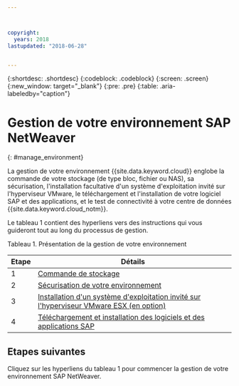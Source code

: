 ```yaml
---



copyright:
  years: 2018
lastupdated: "2018-06-28"


---
```


{:shortdesc: .shortdesc}
{:codeblock: .codeblock}
{:screen: .screen}
{:new_window: target="_blank"}
{:pre: .pre}
{:table: .aria-labeledby="caption"}

# Gestion de votre environnement SAP NetWeaver
{: #manage_environment}

La gestion de votre environnement {{site.data.keyword.cloud}} englobe la commande de votre stockage (de type bloc, fichier ou NAS), sa sécurisation, l'installation facultative d'un système d'exploitation invité sur l'hyperviseur VMware, le téléchargement et l'installation de votre logiciel SAP et des applications, et le test de connectivité à votre centre de données {{site.data.keyword.cloud_notm}}.

Le tableau 1 contient des hyperliens vers des instructions qui vous guideront tout au long du processus de gestion.

Tableau 1. Présentation de la gestion de votre environnement

| Etape | Détails |
| --- | --- |
| 1 | [Commande de stockage](/docs/infrastructure/sap-netweaver/sap-order-storage.html) |
| 2 | [Sécurisation de votre environnement](/docs/infrastructure/sap-netweaver/sap-secure-environment.html) |
| 3 | [Installation d'un système d'exploitation invité sur l'hyperviseur VMware ESX (en option)](/docs/infrastructure/sap-netweaver/sap-installing-guest-operating-system-VMware-deployments.html) |
| 4 | [Téléchargement et installation des logiciels et des applications SAP](/docs/infrastructure/sap-netweaver/sap-installing-SAP-landscape.html) |

## Etapes suivantes

Cliquez sur les hyperliens du tableau 1 pour commencer la gestion de votre environnement SAP NetWeaver.

